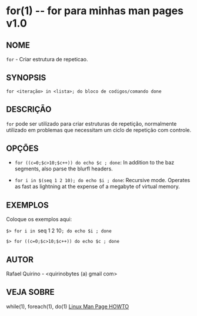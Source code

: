 for(1) -- for para minhas man pages v1.0
===============================================

NOME
----

`for` - Criar estrutura de repeticao.

SYNOPSIS
--------

`for <iteração> in <lista>; do
	bloco de codigos/comando
done`

DESCRIÇÃO
---------

`for` pode ser utilizado para criar estruturas de repetição, normalmente utilizado em problemas que necessitam um ciclo de repetição com controle.

OPÇÕES
------

* `for ((c=0;$c>10;$c++)) do echo $c ; done`:
  In addition to the baz segments, also parse the blurfl headers.

* `for i in $(seq 1 2 10); do echo $i ; done`:
  Recursive mode. Operates as fast as lightning at the expense of a megabyte
  of virtual memory.

EXEMPLOS
--------

Coloque os exemplos aqui:

   `$> for i in `seq 1 2 10`; do echo $i ; done`

   `$> for ((c=0;$c>10;$c++)) do echo $c ; done `


AUTOR
-----

Rafael Quirino - <quirinobytes (a) gmail com>

VEJA SOBRE
----------

while(1), foreach(1), do(1) [Linux Man Page HOWTO](
http://www.schweikhardt.net/man_page_howto.html)
